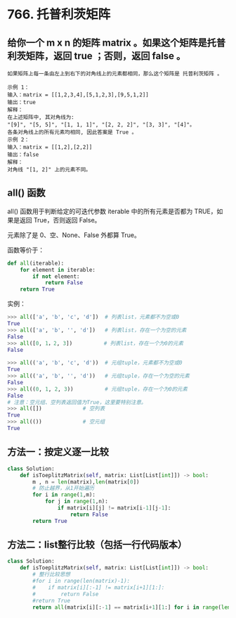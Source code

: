 # 766. 托普利茨矩阵
## 给你一个 m x n 的矩阵 matrix 。如果这个矩阵是托普利茨矩阵，返回 true ；否则，返回 false 。

    如果矩阵上每一条由左上到右下的对角线上的元素都相同，那么这个矩阵是 托普利茨矩阵 。

    示例 1：
    输入：matrix = [[1,2,3,4],[5,1,2,3],[9,5,1,2]]
    输出：true
    解释：
    在上述矩阵中, 其对角线为: 
    "[9]", "[5, 5]", "[1, 1, 1]", "[2, 2, 2]", "[3, 3]", "[4]"。 
    各条对角线上的所有元素均相同, 因此答案是 True 。
    示例 2：
    输入：matrix = [[1,2],[2,2]]
    输出：false
    解释：
    对角线 "[1, 2]" 上的元素不同。
## all() 函数
all() 函数用于判断给定的可迭代参数 iterable 中的所有元素是否都为 TRUE，如果是返回 True，否则返回 False。

元素除了是 0、空、None、False 外都算 True。

函数等价于：
```python
def all(iterable):
    for element in iterable:
        if not element:
            return False
    return True
```
实例：
```python
>>> all(['a', 'b', 'c', 'd'])  # 列表list，元素都不为空或0
True
>>> all(['a', 'b', '', 'd'])   # 列表list，存在一个为空的元素
False
>>> all([0, 1，2, 3])          # 列表list，存在一个为0的元素
False
   
>>> all(('a', 'b', 'c', 'd'))  # 元组tuple，元素都不为空或0
True
>>> all(('a', 'b', '', 'd'))   # 元组tuple，存在一个为空的元素
False
>>> all((0, 1, 2, 3))          # 元组tuple，存在一个为0的元素
False
# 注意：空元组、空列表返回值为True，这里要特别注意。
>>> all([])             # 空列表
True
>>> all(())             # 空元组
True
```

## 方法一：按定义逐一比较
```python
class Solution:
    def isToeplitzMatrix(self, matrix: List[List[int]]) -> bool:
        m , n = len(matrix),len(matrix[0])
        # 防止越界，从1开始遍历
        for i in range(1,m):
            for j in range(1,n):
                if matrix[i][j] != matrix[i-1][j-1]:
                    return False
        return True
```

## 方法二：list整行比较（包括一行代码版本）
```python
class Solution:
    def isToeplitzMatrix(self, matrix: List[List[int]]) -> bool:
        # 整行比较思想
        #for i in range(len(matrix)-1):
        #    if matrix[i][:-1] != matrix[i+1][1:]:
        #        return False
        #return True
        return all(matrix[i][:-1] == matrix[i+1][1:] for i in range(len(matrix)-1))
```
